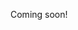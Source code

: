 Coming soon!

<!--

https://news.ycombinator.com/item?id=25542963

Making a RISC-V Operating System using Rust: http://osblog.stephenmarz.com

https://news.ycombinator.com/item?id=25761469


  - https://bluespec.com/
  - https://www.youtube.com/results?search_query=risc%2Dv
  - https://www.google.com/search?hl=en&ei=KrkgX6P7AsPc9APO-qeIBA&q=rust+risc+v&oq=rust+risc+v&gs_lcp=CgZwc3ktYWIQAzICCAAyAggAMgYIABAWEB46BAgAEEc6CAguEMcBEK8BOggIABAWEAoQHlCyCFjBE2DHFWgAcAF4AIABcYgBkAOSAQMyLjKYAQCgAQGqAQdnd3Mtd2l6wAEB&sclient=psy-ab&ved=0ahUKEwijuIeLkfHqAhVDLn0KHU79CUEQ4dUDCAs&uact=5
  - https://github.com/rust-embedded/riscv
  - https://github.com/rust-embedded/riscv-rt
  - https://www.reddit.com/r/rust/comments/afxjsa/rust_for_riscv/
  - https://www.youtube.com/watch?v=i0TmZ2vuzbs
  - https://www.youtube.com/watch?v=DoK6lYnISc4
  - https://news.ycombinator.com/item?id=21135992
  - https://osblog.stephenmarz.com/
  - https://www.google.com/search?hl=en&q=rust%20tock

-->
